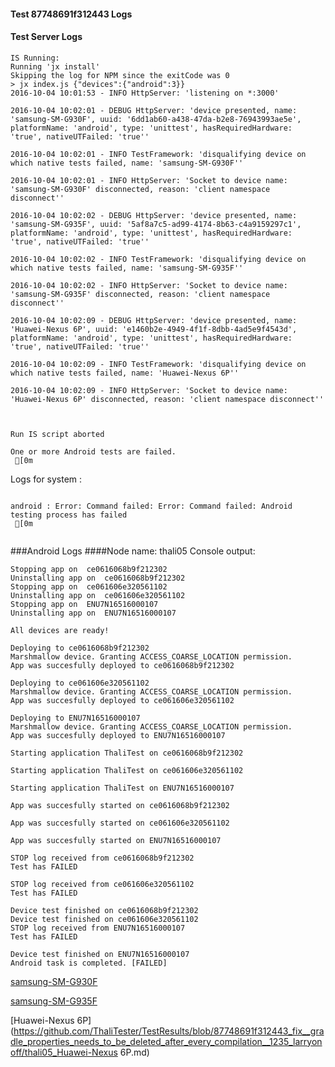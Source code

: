#### Test 87748691f312443 Logs

#### Test Server Logs
```
IS Running:
Running 'jx install'
Skipping the log for NPM since the exitCode was 0
> jx index.js {"devices":{"android":3}}
2016-10-04 10:01:53 - INFO HttpServer: 'listening on *:3000'

2016-10-04 10:02:01 - DEBUG HttpServer: 'device presented, name: 'samsung-SM-G930F', uuid: '6dd1ab60-a438-47da-b2e8-76943993ae5e', platformName: 'android', type: 'unittest', hasRequiredHardware: 'true', nativeUTFailed: 'true''

2016-10-04 10:02:01 - INFO TestFramework: 'disqualifying device on which native tests failed, name: 'samsung-SM-G930F''

2016-10-04 10:02:01 - INFO HttpServer: 'Socket to device name: 'samsung-SM-G930F' disconnected, reason: 'client namespace disconnect''

2016-10-04 10:02:02 - DEBUG HttpServer: 'device presented, name: 'samsung-SM-G935F', uuid: '5af8a7c5-ad99-4174-8b63-c4a9159297c1', platformName: 'android', type: 'unittest', hasRequiredHardware: 'true', nativeUTFailed: 'true''

2016-10-04 10:02:02 - INFO TestFramework: 'disqualifying device on which native tests failed, name: 'samsung-SM-G935F''

2016-10-04 10:02:02 - INFO HttpServer: 'Socket to device name: 'samsung-SM-G935F' disconnected, reason: 'client namespace disconnect''

2016-10-04 10:02:09 - DEBUG HttpServer: 'device presented, name: 'Huawei-Nexus 6P', uuid: 'e1460b2e-4949-4f1f-8dbb-4ad5e9f4543d', platformName: 'android', type: 'unittest', hasRequiredHardware: 'true', nativeUTFailed: 'true''

2016-10-04 10:02:09 - INFO TestFramework: 'disqualifying device on which native tests failed, name: 'Huawei-Nexus 6P''

2016-10-04 10:02:09 - INFO HttpServer: 'Socket to device name: 'Huawei-Nexus 6P' disconnected, reason: 'client namespace disconnect''


 
Run IS script aborted
 
One or more Android tests are failed.
 [0m

```


Logs for system : 
```

android : Error: Command failed: Error: Command failed: Android testing process has failed
 [0m


```
###Android Logs
####Node name: thali05
Console output:
```
Stopping app on  ce0616068b9f212302
Uninstalling app on  ce0616068b9f212302
Stopping app on  ce061606e320561102
Uninstalling app on  ce061606e320561102
Stopping app on  ENU7N16516000107
Uninstalling app on  ENU7N16516000107

All devices are ready!

Deploying to ce0616068b9f212302
Marshmallow device. Granting ACCESS_COARSE_LOCATION permission.
App was succesfully deployed to ce0616068b9f212302

Deploying to ce061606e320561102
Marshmallow device. Granting ACCESS_COARSE_LOCATION permission.
App was succesfully deployed to ce061606e320561102

Deploying to ENU7N16516000107
Marshmallow device. Granting ACCESS_COARSE_LOCATION permission.
App was succesfully deployed to ENU7N16516000107

Starting application ThaliTest on ce0616068b9f212302

Starting application ThaliTest on ce061606e320561102

Starting application ThaliTest on ENU7N16516000107

App was succesfully started on ce0616068b9f212302

App was succesfully started on ce061606e320561102

App was succesfully started on ENU7N16516000107

STOP log received from ce0616068b9f212302
Test has FAILED

STOP log received from ce061606e320561102
Test has FAILED

Device test finished on ce0616068b9f212302 
Device test finished on ce061606e320561102 
STOP log received from ENU7N16516000107
Test has FAILED

Device test finished on ENU7N16516000107 
Android task is completed. [FAILED]
```
[samsung-SM-G930F](https://github.com/ThaliTester/TestResults/blob/87748691f312443_fix__gradle_properties_needs_to_be_deleted_after_every_compilation__1235_larryonoff/thali05_samsung-SM-G930F.md)

[samsung-SM-G935F](https://github.com/ThaliTester/TestResults/blob/87748691f312443_fix__gradle_properties_needs_to_be_deleted_after_every_compilation__1235_larryonoff/thali05_samsung-SM-G935F.md)

[Huawei-Nexus 6P](https://github.com/ThaliTester/TestResults/blob/87748691f312443_fix__gradle_properties_needs_to_be_deleted_after_every_compilation__1235_larryonoff/thali05_Huawei-Nexus 6P.md)




